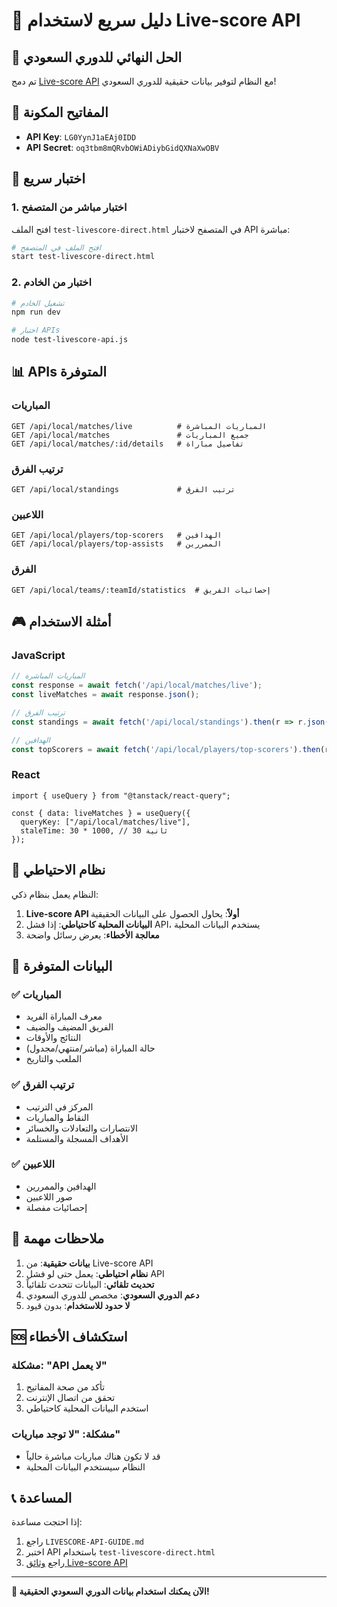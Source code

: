 # 🚀 دليل سريع لاستخدام Live-score API

## 🎯 الحل النهائي للدوري السعودي

تم دمج [Live-score API](https://live-score-api.com/) مع النظام لتوفير بيانات حقيقية للدوري السعودي!

## 🔑 المفاتيح المكونة

- **API Key**: `LG0YynJ1aEAj0IDD`
- **API Secret**: `oq3tbm8mQRvbOWiADiybGidQXNaXwOBV`

## 🧪 اختبار سريع

### 1. اختبار مباشر من المتصفح
افتح الملف `test-livescore-direct.html` في المتصفح لاختبار API مباشرة:

```bash
# افتح الملف في المتصفح
start test-livescore-direct.html
```

### 2. اختبار من الخادم
```bash
# تشغيل الخادم
npm run dev

# اختبار APIs
node test-livescore-api.js
```

## 📊 APIs المتوفرة

### المباريات
```http
GET /api/local/matches/live          # المباريات المباشرة
GET /api/local/matches               # جميع المباريات
GET /api/local/matches/:id/details   # تفاصيل مباراة
```

### ترتيب الفرق
```http
GET /api/local/standings             # ترتيب الفرق
```

### اللاعبين
```http
GET /api/local/players/top-scorers   # الهدافين
GET /api/local/players/top-assists   # الممررين
```

### الفرق
```http
GET /api/local/teams/:teamId/statistics  # إحصائيات الفريق
```

## 🎮 أمثلة الاستخدام

### JavaScript
```javascript
// المباريات المباشرة
const response = await fetch('/api/local/matches/live');
const liveMatches = await response.json();

// ترتيب الفرق
const standings = await fetch('/api/local/standings').then(r => r.json());

// الهدافين
const topScorers = await fetch('/api/local/players/top-scorers').then(r => r.json());
```

### React
```tsx
import { useQuery } from "@tanstack/react-query";

const { data: liveMatches } = useQuery({
  queryKey: ["/api/local/matches/live"],
  staleTime: 30 * 1000, // 30 ثانية
});
```

## 🔧 نظام الاحتياطي

النظام يعمل بنظام ذكي:
1. **Live-score API أولاً**: يحاول الحصول على البيانات الحقيقية
2. **البيانات المحلية كاحتياطي**: إذا فشل API، يستخدم البيانات المحلية
3. **معالجة الأخطاء**: يعرض رسائل واضحة

## 🎯 البيانات المتوفرة

### ✅ المباريات
- معرف المباراة الفريد
- الفريق المضيف والضيف
- النتائج والأوقات
- حالة المباراة (مباشر/منتهي/مجدول)
- الملعب والتاريخ

### ✅ ترتيب الفرق
- المركز في الترتيب
- النقاط والمباريات
- الانتصارات والتعادلات والخسائر
- الأهداف المسجلة والمستلمة

### ✅ اللاعبين
- الهدافين والممررين
- صور اللاعبين
- إحصائيات مفصلة

## 🚨 ملاحظات مهمة

1. **بيانات حقيقية**: من Live-score API
2. **نظام احتياطي**: يعمل حتى لو فشل API
3. **تحديث تلقائي**: البيانات تتحدث تلقائياً
4. **دعم الدوري السعودي**: مخصص للدوري السعودي
5. **لا حدود للاستخدام**: بدون قيود

## 🆘 استكشاف الأخطاء

### مشكلة: "API لا يعمل"
1. تأكد من صحة المفاتيح
2. تحقق من اتصال الإنترنت
3. استخدم البيانات المحلية كاحتياطي

### مشكلة: "لا توجد مباريات"
- قد لا تكون هناك مباريات مباشرة حالياً
- النظام سيستخدم البيانات المحلية

## 📞 المساعدة

إذا احتجت مساعدة:
1. راجع `LIVESCORE-API-GUIDE.md`
2. اختبر API باستخدام `test-livescore-direct.html`
3. راجع [وثائق Live-score API](https://live-score-api.com/)

---

**🎉 الآن يمكنك استخدام بيانات الدوري السعودي الحقيقية!** 